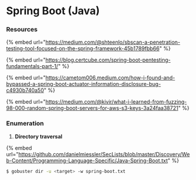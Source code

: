 # Spring Boot (Java)

### Resources

{% embed url="https://medium.com/@shteenlo/sbscan-a-penetration-testing-tool-focused-on-the-spring-framework-45b1789fbb66" %}

{% embed url="https://blog.certcube.com/spring-boot-pentesting-fundamentals-part-1/" %}

{% embed url="https://cametom006.medium.com/how-i-found-and-bypassed-a-spring-boot-actuator-information-disclosure-bug-c4930b740a50" %}

{% embed url="https://medium.com/@kivir/what-i-learned-from-fuzzing-98-000-random-spring-boot-servers-for-aws-s3-keys-3a24faa38721" %}

### Enumeration

1. **Directory traversal**

{% embed url="https://github.com/danielmiessler/SecLists/blob/master/Discovery/Web-Content/Programming-Language-Specific/Java-Spring-Boot.txt" %}

```sh
$ gobuster dir -u <target> -w spring-boot.txt
```
